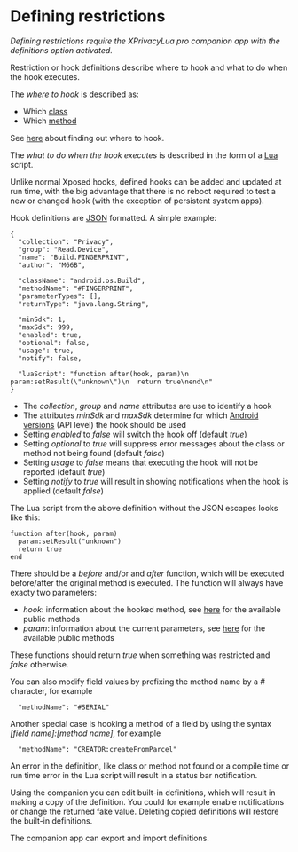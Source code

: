 Defining restrictions
=====================

*Defining restrictions require the XPrivacyLua pro companion app with the definitions option activated.*

Restriction or hook definitions describe where to hook and what to do when the hook executes.

The *where to hook* is described as:

* Which [class](https://developer.android.com/reference/java/lang/Class.html)
* Which [method](https://developer.android.com/reference/java/lang/reflect/Method.html)

See [here](https://github.com/rovo89/XposedBridge/wiki/Development-tutorial#exploring-your-target-and-finding-a-way-to-modify-it) about finding out where to hook.

The *what to do when the hook executes* is described in the form of a [Lua](https://www.lua.org/pil/contents.html) script.

Unlike normal Xposed hooks, defined hooks can be added and updated at run time, with the big advantage that there is no reboot required to test a new or changed hook
(with the exception of persistent system apps).

Hook definitions are [JSON](https://en.wikipedia.org/wiki/JSON) formatted. A simple example:

```
{
  "collection": "Privacy",
  "group": "Read.Device",
  "name": "Build.FINGERPRINT",
  "author": "M66B",

  "className": "android.os.Build",
  "methodName": "#FINGERPRINT",
  "parameterTypes": [],
  "returnType": "java.lang.String",

  "minSdk": 1,
  "maxSdk": 999,
  "enabled": true,
  "optional": false,
  "usage": true,
  "notify": false,

  "luaScript": "function after(hook, param)\n  param:setResult(\"unknown\")\n  return true\nend\n"
}
```

* The *collection*, *group* and *name* attributes are use to identify a hook
* The attributes *minSdk* and *maxSdk* determine for which [Android versions](https://source.android.com/setup/build-numbers) (API level) the hook should be used
* Setting *enabled* to *false* will switch the hook off (default *true*)
* Setting *optional* to *true* will suppress error messages about the class or method not being found (default *false*)
* Setting *usage* to *false* means that executing the hook will not be reported (default *true*)
* Setting *notify* to *true* will result in showing notifications when the hook is applied (default *false*)

The Lua script from the above definition without the JSON escapes looks like this:

```
function after(hook, param)
  param:setResult("unknown")
  return true
end
```

There should be a *before* and/or and *after* function, which will be executed before/after the original method is executed.
The function will always have exacty two parameters:

* *hook*: information about the hooked method, see [here](https://github.com/M66B/XPrivacyLua/blob/master/app/src/main/java/eu/faircode/xlua/XHook.java) for the available public methods
* *param*: information about the current parameters, see [here](https://github.com/M66B/XPrivacyLua/blob/master/app/src/main/java/eu/faircode/xlua/XParam.java) for the available public methods

These functions should return *true* when something was restricted and *false* otherwise.

You can also modify field values by prefixing the method name by a # character, for example

```
  "methodName": "#SERIAL"
```

Another special case is hooking a method of a field by using the syntax *[field name]:[method name]*, for example

```
  "methodName": "CREATOR:createFromParcel"
```

An error in the definition, like class or method not found or a compile time or run time error in the Lua script will result in a status bar notification.

Using the companion you can edit built-in definitions, which will result in making a copy of the definition.
You could for example enable notifications or change the returned fake value.
Deleting copied definitions will restore the built-in definitions.

The companion app can export and import definitions.
